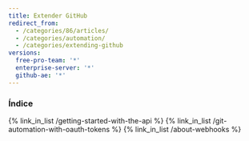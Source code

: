 ```yaml
---
title: Extender GitHub
redirect_from:
  - /categories/86/articles/
  - /categories/automation/
  - /categories/extending-github
versions:
  free-pro-team: '*'
  enterprise-server: '*'
  github-ae: '*'
---
```



### Índice

{% link_in_list /getting-started-with-the-api %}
{% link_in_list /git-automation-with-oauth-tokens %}
{% link_in_list /about-webhooks %}
